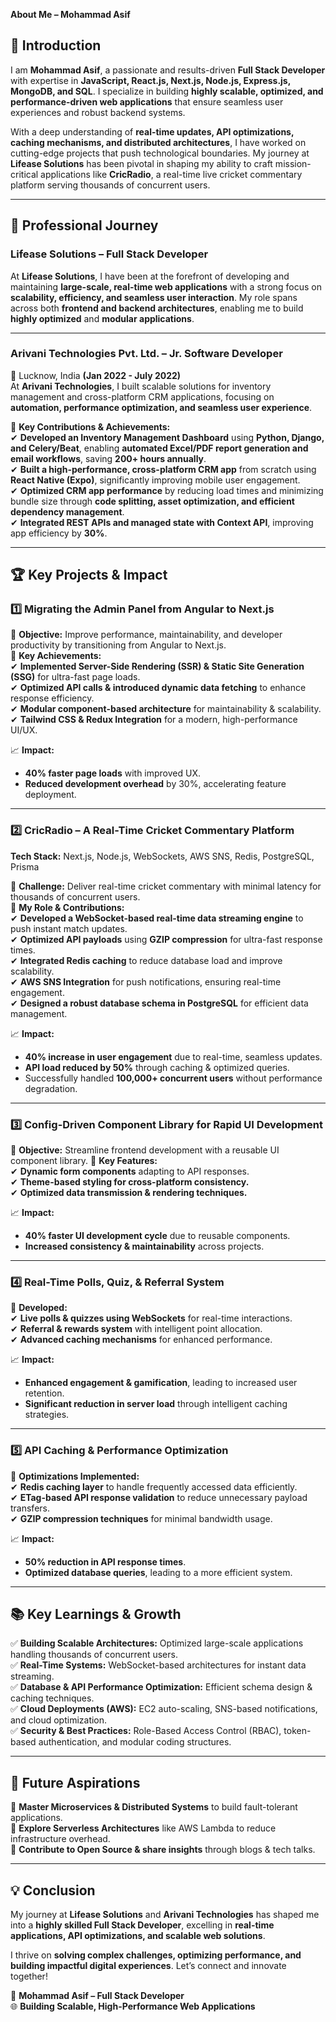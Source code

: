 **About Me – Mohammad Asif**

## 🚀 Introduction
I am **Mohammad Asif**, a passionate and results-driven **Full Stack Developer** with expertise in **JavaScript, React.js, Next.js, Node.js, Express.js, MongoDB, and SQL**. I specialize in building **highly scalable, optimized, and performance-driven web applications** that ensure seamless user experiences and robust backend systems.

With a deep understanding of **real-time updates, API optimizations, caching mechanisms, and distributed architectures**, I have worked on cutting-edge projects that push technological boundaries. My journey at **Lifease Solutions** has been pivotal in shaping my ability to craft mission-critical applications like **CricRadio**, a real-time live cricket commentary platform serving thousands of concurrent users.

---

## **💼 Professional Journey**

### **Lifease Solutions – Full Stack Developer**
At **Lifease Solutions**, I have been at the forefront of developing and maintaining **large-scale, real-time web applications** with a strong focus on **scalability, efficiency, and seamless user interaction**. My role spans across both **frontend and backend architectures**, enabling me to build **highly optimized** and **modular applications**.

---

### **Arivani Technologies Pvt. Ltd. – Jr. Software Developer**  
📍 Lucknow, India **(Jan 2022 - July 2022)**  
At **Arivani Technologies**, I built scalable solutions for inventory management and cross-platform CRM applications, focusing on **automation, performance optimization, and seamless user experience**.

🔹 **Key Contributions & Achievements:**  
✔ **Developed an Inventory Management Dashboard** using **Python, Django, and Celery/Beat**, enabling **automated Excel/PDF report generation and email workflows**, saving **200+ hours annually**.  
✔ **Built a high-performance, cross-platform CRM app** from scratch using **React Native (Expo)**, significantly improving mobile user engagement.  
✔ **Optimized CRM app performance** by reducing load times and minimizing bundle size through **code splitting, asset optimization, and efficient dependency management**.  
✔ **Integrated REST APIs and managed state with Context API**, improving app efficiency by **30%**.  

---

## **🏆 Key Projects & Impact**

### **1️⃣ Migrating the Admin Panel from Angular to Next.js**

🔹 **Objective:** Improve performance, maintainability, and developer productivity by transitioning from Angular to Next.js.  
🔹 **Key Achievements:**  
✔ **Implemented Server-Side Rendering (SSR) & Static Site Generation (SSG)** for ultra-fast page loads.  
✔ **Optimized API calls & introduced dynamic data fetching** to enhance response efficiency.  
✔ **Modular component-based architecture** for maintainability & scalability.  
✔ **Tailwind CSS & Redux Integration** for a modern, high-performance UI/UX.  

📈 **Impact:**  
- **40% faster page loads** with improved UX.  
- **Reduced development overhead** by 30%, accelerating feature deployment.  

---

### **2️⃣ CricRadio – A Real-Time Cricket Commentary Platform**

**Tech Stack:** Next.js, Node.js, WebSockets, AWS SNS, Redis, PostgreSQL, Prisma

🔹 **Challenge:** Deliver real-time cricket commentary with minimal latency for thousands of concurrent users.  
🔹 **My Role & Contributions:**  
✔ **Developed a WebSocket-based real-time data streaming engine** to push instant match updates.  
✔ **Optimized API payloads** using **GZIP compression** for ultra-fast response times.  
✔ **Integrated Redis caching** to reduce database load and improve scalability.  
✔ **AWS SNS Integration** for push notifications, ensuring real-time engagement.  
✔ **Designed a robust database schema in PostgreSQL** for efficient data management.  

📈 **Impact:**  
- **40% increase in user engagement** due to real-time, seamless updates.  
- **API load reduced by 50%** through caching & optimized queries.  
- Successfully handled **100,000+ concurrent users** without performance degradation.  

---

### **3️⃣ Config-Driven Component Library for Rapid UI Development**

🔹 **Objective:** Streamline frontend development with a reusable UI component library.
🔹 **Key Features:**  
✔ **Dynamic form components** adapting to API responses.  
✔ **Theme-based styling for cross-platform consistency.**  
✔ **Optimized data transmission & rendering techniques.**  

📈 **Impact:**  
- **40% faster UI development cycle** due to reusable components.  
- **Increased consistency & maintainability** across projects.  

---

### **4️⃣ Real-Time Polls, Quiz, & Referral System**

🔹 **Developed:**  
✔ **Live polls & quizzes using WebSockets** for real-time interactions.  
✔ **Referral & rewards system** with intelligent point allocation.  
✔ **Advanced caching mechanisms** for enhanced performance.

📈 **Impact:**  
- **Enhanced engagement & gamification**, leading to increased user retention.  
- **Significant reduction in server load** through intelligent caching strategies.  

---

### **5️⃣ API Caching & Performance Optimization**

🔹 **Optimizations Implemented:**  
✔ **Redis caching layer** to handle frequently accessed data efficiently.  
✔ **ETag-based API response validation** to reduce unnecessary payload transfers.  
✔ **GZIP compression techniques** for minimal bandwidth usage.  

📈 **Impact:**  
- **50% reduction in API response times**.  
- **Optimized database queries**, leading to a more efficient system.  

---

## **📚 Key Learnings & Growth**

✅ **Building Scalable Architectures:** Optimized large-scale applications handling thousands of concurrent users.  
✅ **Real-Time Systems:** WebSocket-based architectures for instant data streaming.  
✅ **Database & API Performance Optimization:** Efficient schema design & caching techniques.  
✅ **Cloud Deployments (AWS):** EC2 auto-scaling, SNS-based notifications, and cloud optimization.  
✅ **Security & Best Practices:** Role-Based Access Control (RBAC), token-based authentication, and modular coding structures.  

---

## **🚀 Future Aspirations**

🔹 **Master Microservices & Distributed Systems** to build fault-tolerant applications.  
🔹 **Explore Serverless Architectures** like AWS Lambda to reduce infrastructure overhead.  
🔹 **Contribute to Open Source & share insights** through blogs & tech talks.  

---

## **💡 Conclusion**

My journey at **Lifease Solutions** and **Arivani Technologies** has shaped me into a **highly skilled Full Stack Developer**, excelling in **real-time applications, API optimizations, and scalable web solutions**.

I thrive on **solving complex challenges, optimizing performance, and building impactful digital experiences**. Let’s connect and innovate together!

🔗 **Mohammad Asif – Full Stack Developer**  
🌐 **Building Scalable, High-Performance Web Applications**

